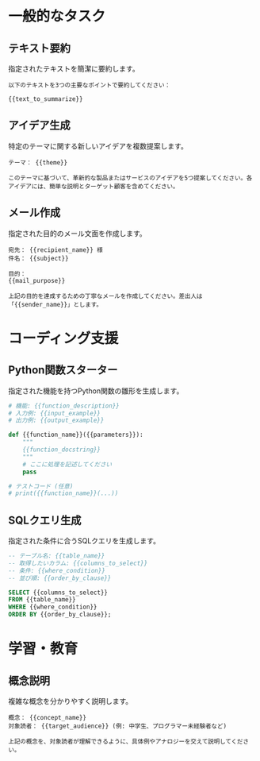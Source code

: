 # 一般的なタスク

## テキスト要約
指定されたテキストを簡潔に要約します。
````
以下のテキストを3つの主要なポイントで要約してください：

{{text_to_summarize}}
````

## アイデア生成
特定のテーマに関する新しいアイデアを複数提案します。
````
テーマ： {{theme}}

このテーマに基づいて、革新的な製品またはサービスのアイデアを5つ提案してください。各アイデアには、簡単な説明とターゲット顧客を含めてください。
````

## メール作成
指定された目的のメール文面を作成します。
````
宛先： {{recipient_name}} 様
件名： {{subject}}

目的：
{{mail_purpose}}

上記の目的を達成するための丁寧なメールを作成してください。差出人は「{{sender_name}}」とします。
````

# コーディング支援

## Python関数スターター
指定された機能を持つPython関数の雛形を生成します。
````python
# 機能: {{function_description}}
# 入力例: {{input_example}}
# 出力例: {{output_example}}

def {{function_name}}({{parameters}}):
    """
    {{function_docstring}}
    """
    # ここに処理を記述してください
    pass

# テストコード (任意)
# print({{function_name}}(...))
````

## SQLクエリ生成
指定された条件に合うSQLクエリを生成します。
````sql
-- テーブル名: {{table_name}}
-- 取得したいカラム: {{columns_to_select}}
-- 条件: {{where_condition}}
-- 並び順: {{order_by_clause}}

SELECT {{columns_to_select}}
FROM {{table_name}}
WHERE {{where_condition}}
ORDER BY {{order_by_clause}};
````

# 学習・教育

## 概念説明
複雑な概念を分かりやすく説明します。
````
概念： {{concept_name}}
対象読者： {{target_audience}} (例: 中学生、プログラマー未経験者など)

上記の概念を、対象読者が理解できるように、具体例やアナロジーを交えて説明してください。
````
